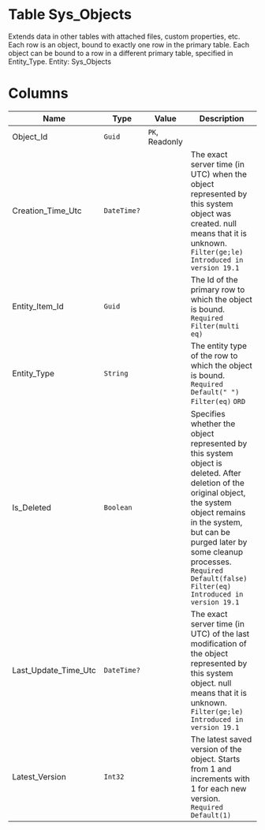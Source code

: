 # Table Sys_Objects

Extends data in other tables with attached files, custom properties, etc. Each row is an object, bound to exactly one row in the primary table. Each object can be bound to a row in a different primary table, specified in Entity_Type. Entity: Sys_Objects

# Columns

| Name | Type | Value | Description |
| - | - | - | --- |
|Object_Id|`Guid`|`PK`, Readonly||
|Creation_Time_Utc|`DateTime?`||The exact server time (in UTC) when the object represented by this system object was created. null means that it is unknown. `Filter(ge;le)` `Introduced in version 19.1` |
|Entity_Item_Id|`Guid`||The Id of the primary row to which the object is bound. `Required` `Filter(multi eq)` |
|Entity_Type|`String`||The entity type of the row to which the object is bound. `Required` `Default(" ")` `Filter(eq)` `ORD` |
|Is_Deleted|`Boolean`||Specifies whether the object represented by this system object is deleted. After deletion of the original object, the system object remains in the system, but can be purged later by some cleanup processes. `Required` `Default(false)` `Filter(eq)` `Introduced in version 19.1` |
|Last_Update_Time_Utc|`DateTime?`||The exact server time (in UTC) of the last modification of the object represented by this system object. null means that it is unknown. `Filter(ge;le)` `Introduced in version 19.1` |
|Latest_Version|`Int32`||The latest saved version of the object. Starts from 1 and increments with 1 for each new version. `Required` `Default(1)` |
